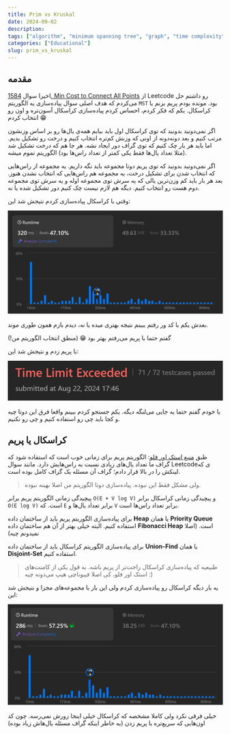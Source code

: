 ```yaml
---
title: Prim vs Kruskal
date: 2024-09-02
description: 
tags: ["algorithm", "minimum spanning tree", "graph", "time complexity"]
categories: ["Educational"]
slug: prim_vs_kruskal
---
```


## مقدمه

اخیرا سوال [1584. Min Cost to Connect All Points](https://leetcode.com/problems/min-cost-to-connect-all-points/description/) از Leetcode رو داشتم حل می‌کردم که هدف اصلی سوال پیاده‌سازی یه الگوریتم `MST` بود. مونده بودم پریم بزنم یا کراسکال. یکم که فکر کردم، احساس کردم پیاده‌سازی کراسکال آسون‌تره و اون رو انتخاب کردم 😁

اگر نمی‌دونید بدونید که توی کراسکال اول باید بیایم همه‌ی یال‌ها رو بر اساس وزنشون مرتب کنیم و بعد دونه‌دونه از اونی که وزنش کم‌تره انتخاب کنیم و درخت رو تشکیل بدیم. اما باید هر بار چک کنیم که توی گراف دور ایجاد نشه. هر جا هم که درخت تشکیل شد (مثلا تعداد یال‌ها فقط یکی کمتر از تعداد راس‌ها بود) الگوریتم تموم میشه.

 اگر نمی‌دونید بدونید که توی پریم دوتا مجموعه باید نگه داریم. یه مجموعه از راس‌هایی که انتخاب شدن برای تشکیل درخت، یه مجموعه هم راس‌هایی که انتخاب نشدن هنوز. بعد هر بار باید کم وزن‌ترین یالی که یه سرش توی مجموعه اوله و یه سرش توی مجموعه دوم هست رو انتخاب کنیم. دیگه هم لازم نیست چک کنیم دور تشکیل شده یا نه.

وقتی با کراسکال پیاده‌سازی کردم نتیجش شد این:

![نتیجه الگوریتم کراسکال](stats1.fa.jpg)

بعدش یکم با کد ور رفتم ببینم نتیجه بهتری میده یا نه، دیدم بازم همون طوری موند.

گفتم حتما با پریم می‌رفتم بهتر بود 😁 (منطق انتخاب الگوریتم من!)

با پریم زدم و نتیجش شد این:

![نتیجه الگوریتم پریم](stats2.fa.jpg)

با خودم گفتم حتما یه جایی می‌لنگه دیگه. یکم جستجو کردم ببینم واقعا فرق این دوتا چیه و کجا باید چی رو استفاده کنیم و چی رو نکنیم.

## کراسکال یا پریم

طبق [منبع استک اور فلو](https://stackoverflow.com/questions/1195872/when-should-i-use-kruskal-as-opposed-to-prim-and-vice-versa): 
الگوریتم پریم برای زمانی خوب است که استفاده شود که گراف ما تعداد یال‌های زیادی نسبت به راس‌هایش دارد. مانند سوال Leetcodeی که لینکش را در بالا قرار دادم؛ گراف آن مسئله یک گراف کامل بوده است.

> ولی مشکل فقط این نبوده. پیاده‌سازی دوتا الگوریتم من اصلا بهینه نبوده.

پیچیدگی زمانی الگوریتم پریم برابر `O(E + V log V)` و پیچیدگی زمانی کراسکال برابر `O(E log V)` است. که `E` برابر تعداد یال‌ها و `V` برابر تعداد راس‌ها است.

برای پیاده‌سازی الگوریتم پریم باید از ساختمان داده **Heap** یا همان **Priority Queue** استفاده کنیم. البته خیلی بهتر از آن هم ساختمان داده **Fibonacci Heap** است. (اصلا نمیدونم چیه)

برای پیاده‌سازی الگوریتم کراسکال باید از ساختمان داده **Union-Find** یا همان **Disjoint-Set** استفاده کنیم.

> طبیعیه که پیاده‌سازی کراسکال راحت‌تر از پریم باشه. به قول یکی از کامنت‌های استک اور فلو، کی اصلا فیبوناچی هیپ می‌دونه چیه :)

یه بار دیگه کراسکال رو پیاده‌سازی کردم ولی این بار با مجموعه‌های مجزا و نتیجش شد این:

![نتیجه الگوریتم کراسکال به کمک مجموعه مجزا](stats3.fa.jpg)

خیلی فرقی نکرد ولی کاملا مشخصه که کراسکال خیلی اینجا زورش نمی‌رسه. چون کد اون‌هایی که سریع‌تره با پریم زدن (به خاطر اینکه گراف مسئله یال‌هاش زیاد بوده)



<script src="https://giscus.app/client.js"
        data-repo="ILoveBacteria/ILoveBacteria.github.io"
        data-repo-id="R_kgDOMYiXCg"
        data-category="General"
        data-category-id="DIC_kwDOMYiXCs4ChC_Y"
        data-mapping="pathname"
        data-strict="0"
        data-reactions-enabled="1"
        data-emit-metadata="0"
        data-input-position="top"
        data-theme="dark_dimmed"
        data-lang="en"
        crossorigin="anonymous"
        async>
</script>